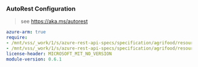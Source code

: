 ### AutoRest Configuration

> see https://aka.ms/autorest

``` yaml
azure-arm: true
require:
- /mnt/vss/_work/1/s/azure-rest-api-specs/specification/agrifood/resource-manager/readme.md
- /mnt/vss/_work/1/s/azure-rest-api-specs/specification/agrifood/resource-manager/readme.go.md
license-header: MICROSOFT_MIT_NO_VERSION
module-version: 0.6.1
```